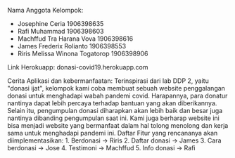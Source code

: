 Nama Anggota Kelompok:

- Josephine Ceria 				1906398635	
- Rafi Muhammad 					1906398603	
- Machffud Tra Harana Vova 		1906398616	
- James Frederix Rolianto 		1906398553	
- Riris Melissa Winona Togatorop	1906398906


Link Herokuapp:
donasi-covid19.herokuapp.com

Cerita Aplikasi dan kebermanfaatan:
	Terinspirasi dari lab DDP 2, yaitu "donasi ijat", kelompok kami coba membuat sebuah website penggalangan donasi untuk menghadapi wabah pandemi covid. Harapannya, para donatur nantinya dapat lebih percaya terhadap bantuan yang akan diberikannya. Selain itu, pengumpulan donasi diharapkan akan lebih baik dan besar juga nantinya dibanding pengumpulan saat ini. Kami juga berharap website ini bisa menjadi website yang bermanfaat dalam hal tolong menolong dan kerja sama untuk menghadapi pandemi ini.
Daftar Fitur yang rencananya akan diimplementasikan:
	1. Berdonasi -> Riris
	2. Daftar donasi ->  James
	3. Cara berdonasi -> Jose
	4. Testimoni -> Machffud
	5. Info donasi -> Rafi